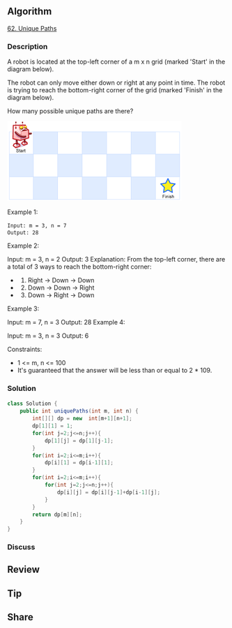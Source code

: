 ## Algorithm

[62. Unique Paths](https://leetcode.com/problems/unique-paths/)

### Description

A robot is located at the top-left corner of a m x n grid (marked 'Start' in the diagram below).

The robot can only move either down or right at any point in time. The robot is trying to reach the bottom-right corner of the grid (marked 'Finish' in the diagram below).

How many possible unique paths are there?

![](assets/20201211-6bac9cba.png)

Example 1:

```
Input: m = 3, n = 7
Output: 28
```

Example 2:

Input: m = 3, n = 2
Output: 3
Explanation:
From the top-left corner, there are a total of 3 ways to reach the bottom-right corner:
- 1. Right -> Down -> Down
- 2. Down -> Down -> Right
- 3. Down -> Right -> Down


Example 3:

Input: m = 7, n = 3
Output: 28
Example 4:

Input: m = 3, n = 3
Output: 6

Constraints:

- 1 <= m, n <= 100
- It's guaranteed that the answer will be less than or equal to 2 * 109.

### Solution

```java
class Solution {
    public int uniquePaths(int m, int n) {
        int[][] dp = new  int[m+1][n+1];
        dp[1][1] = 1;
        for(int j=2;j<=n;j++){
            dp[1][j] = dp[1][j-1];
        }
        for(int i=2;i<=m;i++){
            dp[i][1] = dp[i-1][1];
        }
        for(int i=2;i<=m;i++){
            for(int j=2;j<=n;j++){
                dp[i][j] = dp[i][j-1]+dp[i-1][j];
            }
        }
        return dp[m][n];
    }
}
```

### Discuss

## Review


## Tip


## Share
